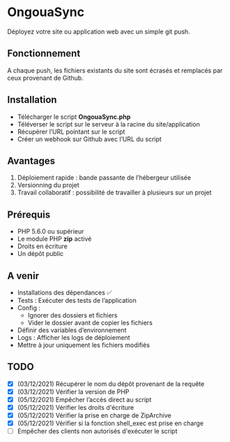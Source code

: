 # OngouaSync
Déployez votre site ou application web avec un simple git push.

## Fonctionnement
A chaque push, les fichiers existants du site sont écrasés et remplacés par ceux provenant de Github.

## Installation
- Télécharger le script **OngouaSync.php**
- Téléverser le script sur le serveur à la racine du site/application
- Récupérer l’URL pointant sur le script
- Créer un webhook sur Github  avec l’URL du script

## Avantages
1. Déploiement rapide : bande passante de l’hébergeur utilisée
2. Versionning du projet
3. Travail collaboratif : possibilité de travailler à plusieurs sur un projet

## Prérequis
- PHP 5.6.0 ou supérieur
- Le module PHP **zip** activé
- Droits en écriture
- Un dépôt public

## A venir
- Installations des dépendances &#9989; 
- Tests : Exécuter des tests de l’application
- Config : 
    - Ignorer des dossiers et fichiers
    - Vider le dossier avant de copier les fichiers
- Définir des variables d’environnement
- Logs : Afficher les logs de déploiement
- Mettre à jour uniquement les fichiers modifiés

## TODO
- [x] (03/12/2021) Récupérer le nom du dépôt provenant de la requête
- [x] (03/12/2021) Vérifier la version de PHP
- [x] (05/12/2021) Empêcher l’accès direct au script
- [x] (05/12/2021) Vérifier les droits d'écriture
- [x] (05/12/2021) Vérifier la prise en charge de ZipArchive
- [x] (05/12/2021) Vérifier si la fonction shell_exec est prise en charge
- [ ] Empêcher des clients non autorisés d'exécuter le script
